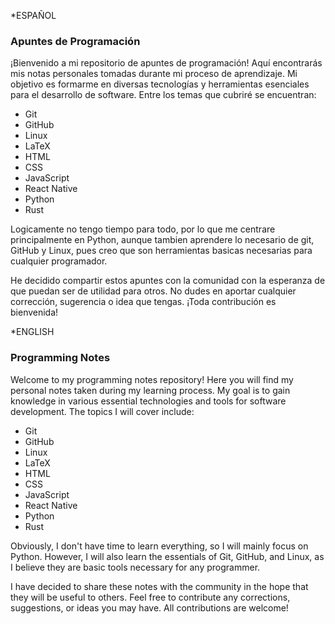 *ESPAÑOL
### Apuntes de Programación

¡Bienvenido a mi repositorio de apuntes de programación! Aquí encontrarás mis notas personales tomadas durante mi proceso de aprendizaje. Mi objetivo es formarme en diversas tecnologías y herramientas esenciales para el desarrollo de software. Entre los temas que cubriré se encuentran:

- Git
- GitHub
- Linux
- LaTeX
- HTML
- CSS
- JavaScript
- React Native
- Python
- Rust

Logicamente no tengo tiempo para todo, por lo que me centrare principalmente en Python, aunque tambien aprendere lo necesario de git, GitHub y Linux, pues creo que son herramientas basicas necesarias para cualquier programador.

He decidido compartir estos apuntes con la comunidad con la esperanza de que puedan ser de utilidad para otros. No dudes en aportar cualquier corrección, sugerencia o idea que tengas. ¡Toda contribución es bienvenida!

*ENGLISH
### Programming Notes

Welcome to my programming notes repository! Here you will find my personal notes taken during my learning process. My goal is to gain knowledge in various essential technologies and tools for software development. The topics I will cover include:

- Git
- GitHub
- Linux
- LaTeX
- HTML
- CSS
- JavaScript
- React Native
- Python
- Rust

Obviously, I don't have time to learn everything, so I will mainly focus on Python. However, I will also learn the essentials of Git, GitHub, and Linux, as I believe they are basic tools necessary for any programmer.

I have decided to share these notes with the community in the hope that they will be useful to others. Feel free to contribute any corrections, suggestions, or ideas you may have. All contributions are welcome!
